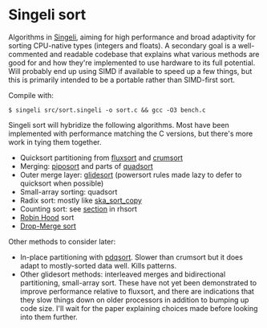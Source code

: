 # Singeli sort

Algorithms in [Singeli](https://github.com/mlochbaum/Singeli), aiming for high performance and broad adaptivity for sorting CPU-native types (integers and floats). A secondary goal is a well-commented and readable codebase that explains what various methods are good for and how they're implemented to use hardware to its full potential. Will probably end up using SIMD if available to speed up a few things, but this is primarily intended to be a portable rather than SIMD-first sort.

Compile with:

    $ singeli src/sort.singeli -o sort.c && gcc -O3 bench.c

Singeli sort will hybridize the following algorithms. Most have been implemented with performance matching the C versions, but there's more work in tying them together.

- Quicksort partitioning from [fluxsort](https://github.com/scandum/fluxsort) and [crumsort](https://github.com/scandum/crumsort)
- Merging: [piposort](https://github.com/scandum/piposort) and parts of [quadsort](https://github.com/scandum/quadsort)
- Outer merge layer: [glidesort](https://github.com/orlp/glidesort) (powersort rules made lazy to defer to quicksort when possible)
- Small-array sorting: quadsort
- Radix sort: mostly like [ska_sort_copy](https://github.com/skarupke/ska_sort)
- Counting sort: see [section](https://github.com/mlochbaum/rhsort#counting-sort) in rhsort
- [Robin Hood](https://github.com/mlochbaum/rhsort) sort
- [Drop-Merge sort](https://github.com/emilk/drop-merge-sort)

Other methods to consider later:

- In-place partitioning with [pdqsort](https://github.com/orlp/pdqsort). Slower than crumsort but it does adapt to mostly-sorted data well. Kills patterns.
- Other glidesort methods: interleaved merges and bidirectional partitioning, small-array sort. These have not yet been demonstrated to improve performance relative to fluxsort, and there are indications that they slow things down on older processors in addition to bumping up code size. I'll wait for the paper explaining choices made before looking into them further.
